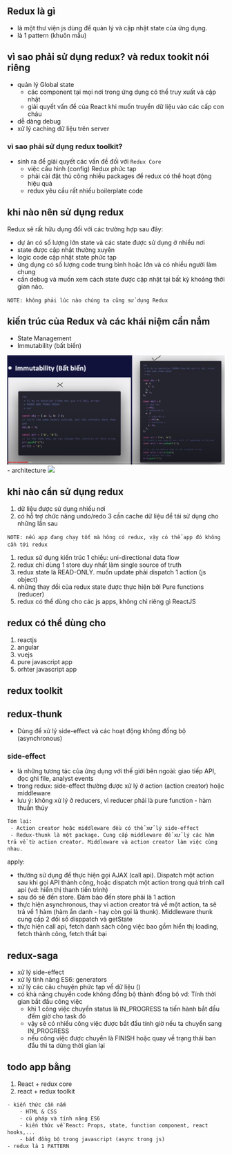 ## Redux là gì
- là một thư viện js dùng để quản lý và cập nhật state của ứng dụng.
- là 1 pattern (khuôn mẫu)

## vì sao phải sử dụng redux? và redux tookit nói riêng
- quản lý Global state
    - các component tại mọi nơi trong ứng dụng có thể truy xuất và cập nhật
    - giải quyết vấn đề của React khi muốn truyền dữ liệu vào các cấp con cháu
- dễ dàng debug
- xử lý caching dữ liệu trên server

### vì sao phải sử dụng redux toolkit?
- sinh ra để giải quyết các vấn đề đối với `Redux Core`
    - việc cấu hình (config) Redux phức tạp
    - phải cài đặt thủ công nhiều packages để redux có thể hoạt động hiệu quả
    - redux yêu cầu rất nhiều boilerplate code

## khi nào nên sử dụng redux
Redux sẽ rất hữu dụng đối với các trường hợp sau đây:
- dự án có số lượng lớn state và các state được sử dụng ở nhiều nơi
- state được cập nhật thường xuyên
- logic code cập nhật state phức tạp
- ứng dụng có số lượng code trung bình hoặc lớn và có nhiều người làm chung
- cần debug và muốn xem cách state được cập nhật tại bất kỳ khoảng thời gian nào.

`NOTE: không phải lúc nào chúng ta cũng sử dụng Redux`

## kiến trúc của Redux và các khái niệm cần nắm
- State Management
- Immutability (bất biến)
<img src='./images/immutability.JPG' >
- architecture
<img src='https://images.viblo.asia/02b5e869-9205-4791-88b1-de11b90d3591.gif' >

## khi nào cần sử dụng redux
1. dữ liệu được sử dụng nhiều nơi
2. có hỗ trợ chức năng undo/redo
3 cần cache dữ liệu để tái sử dụng cho những lần sau

`NOTE: nếu app đang chạy tốt mà hông có redux, vậy có thể app đó không cần tới redux`

1. redux sử dụng kiến trúc 1 chiều: uni-directional data flow
2. redux chỉ dùng 1 store duy nhất làm single source of truth
3. redux state là READ-ONLY. muốn update phải dispatch 1 action (js object)
4. những thay đổi của redux state được thực hiện bởi Pure functions (reducer)
5. redux có thể dùng cho các js apps, không chỉ riêng gì ReactJS

## redux có thể dùng cho
1. reactjs
2. angular
3. vuejs
4. pure javascript app
5. orhter javascript app

## redux toolkit

## redux-thunk
- Dùng để xử lý side-effect và các hoạt động không đồng bộ (asynchronous)

### side-effect
- là những tương tác của ứng dụng với thế giới bên ngoài: giao tiếp API, đọc ghi file, analyst events
- trong redux: side-effect thường được xử lý ở action (action creator) hoặc middleware
- lưu ý: không xử lý ở reducers, vì reducer phải là pure function - hàm thuần thúy
```
Tóm lại: 
 - Action creator hoặc middleware đều có thể xử lý side-effect
 - Redux-thunk là một package. Cung cấp middleware để xử lý các hàm trả về từ action creator. Middleware và action creator làm việc cùng nhau.
```

apply:
- thường sử dụng để thực hiện gọi AJAX (call api). Dispatch một action sau khi gọi API thành công, hoặc dispatch một action trong quá trình call api (vd: hiển thị thanh tiến trình)
- sau đó sẽ đến store. Đảm bảo đến store phải là 1 action
- thực hiện asynchronous, thay vì action creator trả về một action, ta sẽ trả về 1 hàm (hàm ẩn danh - hay còn gọi là thunk). Middleware thunk cung cấp 2 đối số disppatch và getState
- thực hiện call api, fetch danh sách công việc bao gồm hiển thị loading, fetch thành công, fetch thất bại

## redux-saga
- xử lý side-effect
- xử lý tính năng ES6: generators
- xử lý các câu chuyện phức tạp về dữ liệu ()
- có khả năng chuyển code không đồng bộ thành đồng bộ
vd: Tính thời gian bắt đầu công việc
    - khi 1 công việc chuyển status là IN_PROGRESS ta tiến hành bắt đầu đếm giờ cho task đó
    - vậy sẽ có nhiều công việc được bắt đầu tính giờ nếu ta chuyển sang IN_PROGRESS
    - nếu công việc được chuyển là FINISH hoặc quay về trạng thái ban đầu thì ta dừng thời gian lại

## todo app bằng
1. React + redux core
2. react + redux toolkit

```
- kiến thức cần nắm
    - HTML & CSS
    - cú pháp và tính năng ES6
    - kiến thức về React: Props, state, function component, react hooks,...
    - bất đồng bộ trong javascript (async trong js)
- redux là 1 PATTERN
```